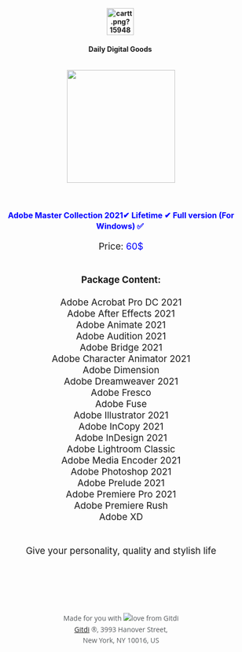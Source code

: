 <div style="text-align: center;"><span class="yiv9260854663textLarge yiv9260854663monoBlack" style="font-size: 14px; font-weight: bold; padding: 0 0 4px;"><img src="https://gitdi.com/images/image%20gitdi%20news/cartt.png?1594821147443" alt="cartt.png?1594821147443" width="55" height="55" /> </span></div>
<div style="text-align: center;"> </div>
<div style="text-align: center;"><span class="yiv9260854663textLarge yiv9260854663monoBlack" style="font-size: 14px; font-weight: bold; padding: 0 0 4px;">Daily Digital Goods </span></div>
<div style="text-align: center;"> </div>
<div style="text-align: center;"> </div>
<div style="text-align: center;"><a href="https://bit.ly/3oTMiC5" target="_blank" rel="noopener"><img src="https://shopping.googleusercontent.com/image?q=AJqGhtVohI5GFafO7fsUkoqypxgOll02IyUk80U0jOe6xaKBsfJgUV0uqIO_XJ2xjyryngdrwjAPRS4GfJId" alt="" width="220" height="230" /></a></div>
<div style="text-align: center;"> </div>
<div style="text-align: center;">
<h1 class="ty-product-block-title"><span style="font-size: 12pt; color: #0000ff;">Adobe Master Collection 2021✔ Lifetime ✔ Full version </span><span style="font-size: 12pt; color: #0000ff;">(For Windows) </span><span style="font-size: 14pt;"><span style="color: #0000ff; font-size: 12pt;">✅</span> </span></h1>
<p><span style="font-size: 14pt;">Price: <span style="color: #0000ff;">60$</span></span></p>
<p> </p>
<p><span style="font-size: 14pt;"><span><strong>Package Content:</strong><br /><br />Adobe Acrobat Pro DC 2021<br />Adobe After Effects 2021<br />Adobe Animate 2021<br />Adobe Audition 2021<br />Adobe Bridge 2021<br />Adobe Character Animator 2021<br />Adobe Dimension<br />Adobe Dreamweaver 2021<br />Adobe Fresco<br />Adobe Fuse<br />Adobe Illustrator 2021<br />Adobe InCopy 2021<br />Adobe InDesign 2021<br />Adobe Lightroom Classic<br />Adobe Media Encoder 2021<br />Adobe Photoshop 2021<br />Adobe Prelude 2021<br />Adobe Premiere Pro 2021<br />Adobe Premiere Rush<br />Adobe XD<br /><br /><br />Give your personality, quality and stylish life</span></span></p>
<p> </p>
<p> </p>
<div style="color: #565a5d; font-family: 'Open Sans', Helvetica, Arial, 'sans serif'; font-size: 14px; line-height: 160%; text-align: center;"> </div>
   
<div style="color: #565a5d; font-family: 'Open Sans', Helvetica, Arial, 'sans serif'; font-size: 14px; line-height: 160%; text-align: center;">Made for you with <img src="https://ecp.yusercontent.com/mail?url=https%3A%2F%2Fappboy-images.com%2Fappboy%2Fcommunication%2Fassets%2Fimage_assets%2Fimages%2F5e0190dc6a8d637c8dd20cff%2Foriginal.png%3F1577160924&amp;t=1594818920&amp;ymreqid=86dc76c7-0ae1-1256-1c4c-240005014100&amp;sig=J9Z8vOuZDdsEYt28enJMBA--~D" alt="love" /> from Gitdi<br /><a href="https://gitdi.com/">Gitdi</a> ®, 3993 Hanover Street,<br />New York, NY 10016, US</div>
</div>
